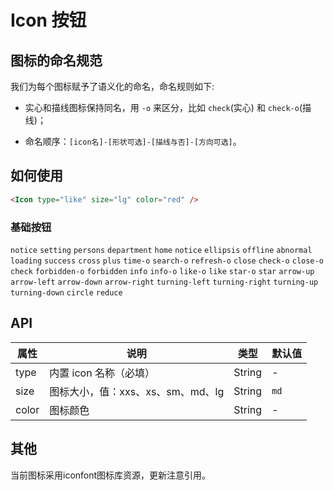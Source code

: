 
# Icon 按钮

## 图标的命名规范

我们为每个图标赋予了语义化的命名，命名规则如下:

- 实心和描线图标保持同名，用 `-o` 来区分，比如 `check`(实心) 和 `check-o`(描线)；

- 命名顺序：`[icon名]-[形状可选]-[描线与否]-[方向可选]`。

## 如何使用

```html
<Icon type="like" size="lg" color="red" />
```

### 基础按钮
 `notice` `setting` `persons` `department` `home` `notice` `ellipsis` `offline` `abnormal` `loading` `success` `cross` `plus` `time-o` `search-o` `refresh-o` `close` `check-o` `close-o` `check` `forbidden-o` `forbidden` `info` `info-o` `like-o` `like` `star-o` `star` `arrow-up` `arrow-left` `arrow-down` `arrow-right` `turning-left` `turning-right` `turning-up` `turning-down` `circle` `reduce`

## API

| 属性        | 说明           | 类型            | 默认值       |
|------------|----------------|----------------|--------------|
| type    |   内置 icon 名称（必填） | String | - |
| size    |   图标大小，值：xxs、xs、sm、md、lg | String | `md` |
| color   | 图标颜色  | String | - |

## 其他

当前图标采用iconfont图标库资源，更新注意引用。